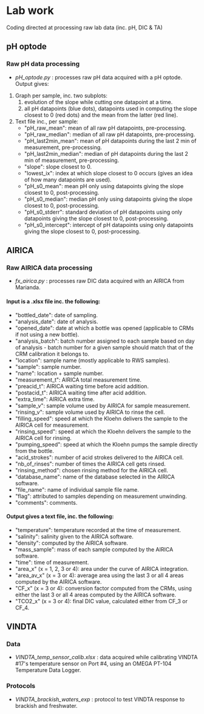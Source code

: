 # Lab work
Coding directed at processing raw lab data (inc. pH, DIC &amp; TA)

## pH optode
### Raw pH data processing
* _pH_optode.py_ : processes raw pH data acquired with a pH optode.
Output gives:
1. Graph per sample, inc. two subplots: 
   1) evolution of the slope while cutting one datapoint at a time.
   2) all pH datapoints (blue dots), datapoints used in computing the slope closest to 0 (red dots) and the mean from the latter (red line).
2. Text file inc., per sample:
   * "pH_raw_mean": mean of all raw pH datapoints, pre-processing.
   * "pH_raw_median": median of all raw pH datapoints, pre-processing.
   * "pH_last2min_mean": mean of pH datapoints during the last 2 min of measurement, pre-processing.
   * "pH_last2min_median": median of pH datapoints during the last 2 min of measurement, pre-processing.
   * "slope": slope closest to 0.
   * "lowest_ix": index at which slope closest to 0 occurs (gives an idea of how many datapoints are used).
   * "pH_s0_mean": mean pH only using datapoints giving the slope closest to 0, post-processing.
   * "pH_s0_median": median pH only using datapoints giving the slope closest to 0, post-processing.
   * "pH_s0_stderr": standard deviation of pH datapoints using only datapoints giving the slope closest to 0, post-processing.
   * "pH_s0_intercept": intercept of pH datapoints using only datapoints giving the slope closest to 0, post-processing.

## AIRICA
### Raw AIRICA data processing
* _fx_airica.py_ : processes raw DIC data acquired with an AIRICA from Marianda.
#### Input is a .xlsx file inc. the following:
   * "bottled_date": date of sampling.
   * "analysis_date": date of analysis.
   * "opened_date": date at which a bottle was opened (applicable to CRMs if not using a new bottle).
   * "analysis_batch": batch number assigned to each sample based on day of analysis - batch number for a given sample should match that of the CRM calibration it belongs to.
   * "location": sample name (mostly applicable to RWS samples).
   * "sample": sample number.
   * "name": location + sample number.
   * "measurement_t": AIRICA total measurement time.
   * "preacid_t": AIRICA waiting time before acid addition.
   * "postacid_t": AIRICA waiting time after acid addition.
   * "extra_time": AIRICA extra time.
   * "sample_v": sample volume used by AIRICA for sample measurement.
   * "rinsing_v": sample volume used by AIRICA to rinse the cell.
   * "filling_speed": speed at which the Kloehn delivers the sample to the AIRICA cell for measurement.
   * "rinsing_speed": speed at which the Kloehn delivers the sample to the AIRICA cell for rinsing.
   * "pumping_speed": speed at which the Kloehn pumps the sample directly from the bottle.
   * "acid_strokes": number of acid strokes delivered to the AIRICA cell.
   * "nb_of_rinses": number of times the AIRICA cell gets rinsed.
   * "rinsing_method": chosen rinsing method for the AIRICA cell.
   * "database_name": name of the database selected in the AIRICA software.
   * "file_name": name of individual sample file name.
   * "flag": attributed to samples depending on measurement unwinding.
   * "comments": comments.
   
#### Output gives a text file, inc. the following:

   * "temperature": temperature recorded at the time of measurement.
   * "salinity": salinity given to the AIRICA software.
   * "density": computed by the AIRICA software.
   * "mass_sample": mass of each sample computed by the AIRICA software.
   * "time": time of measurement.
   * "area_x" (x = 1, 2, 3 or 4): area under the curve of AIRICA integration.
   * "area_av_x" (x = 3 or 4): average area using the last 3 or all 4 areas computed by the AIRICA software.
   * "CF_x" (x = 3 or 4): conversion factor computed from the CRMs, using either the last 3 or all 4 areas computed by the AIRICA software.
   * "TCO2_x" (x = 3 or 4): final DIC value, calculated either from CF_3 or CF_4.

## VINDTA

### Data
* _VINDTA_temp_sensor_calib.xlsx_ : data acquired while calibrating VINDTA #17's temperature sensor on Port #4, using an OMEGA PT-104 Temperature Data Logger.

### Protocols
* _VINDTA_brackish_waters_exp_ : protocol to test VINDTA response to brackish and freshwater.
